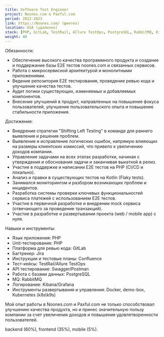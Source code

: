 ```yaml
---
title: Software Test Engineer
project: Noones.com & Paxful.com
period: 2022-2023
link: https://Noones.com/ (финтех)
location: USA (удаленно)
stack: [PHP, GitLab, TestRail, Allure TestOps, PostgreSQL, RabbitMQ, Kibana/Grafana, k8s/k9s]
weight: 40
---
```


Обязанности:

- Обеспечение высокого качества программного продукта и создание и поддержание базы E2E тестов noones.com и связанных сервисов.
- Работа с микросервисной архитектурой и монолитными приложениями.
- Ведение репозитория E2E тестирования, проведение ревью кода и улучшение качества тестов.
- Аудит логики существующих, изменяемых и добавляемых компонентов.
- Внесение улучшений в продукт, направленных на повышение фокуса пользователей, улучшение пользовательского опыта и повышение стабильности приложения.

Достижения:

- Внедрение стратегии "Shifting Left Testing" в команде для раннего выявления и решения проблем.
- Выявление и исправление логических ошибок, напрямую влияющих на размеры клиентских комиссий, что привело к увеличению доходов компании.
- Управление задачами на всех этапах разработки, начиная с утверждения и обоснования задачи и заканчивая выкаткой в релиз.
- Участие в поддержке и написании E2E тестов на PHP (CI/CD и локально).
- Анализ и правки в существующих тестов на Kotlin (Flaky tests).
- Занимался мониторингом и разбором возникающих проблем и инцидентов.
- Разработка системы проверки ключевых функциональностей сервиса платежей с использованием E2E тестов.
- Участие в первичной разработке и внедрении mock сервиса (отвечающего за проведение транзакций).
- Участие в разработке и развертывании проекта (web / mobile app) с нуля.

Навыки и инструменты:

- Язык приложения: PHP
- Unit-тестирование: PHP
- Платформа для ревью кода: GitLab
- Багтрекер: Jira
- Инструкции и тестовые планы: Confluence
- Тест-кейсы: TestRail/Allure TestOps
- API тестирование: Swagger/Postman
- Работа с базами данных: PostgreSQL
- MQ: RabbitMQ
- Логирование: Kibana/Grafana
- Инструменты развертывания и управления: Docker, demo-box, Kubernetes (k8s\k9s)

Мой опыт работы в Noones.com и  Paxful.com не только способствовал улучшению качества продукта, но и принес значительную пользу компании за счет увеличения доходов и повышения удовлетворенности пользователей.

backend (60%), frontend (35%), mobile (5%).